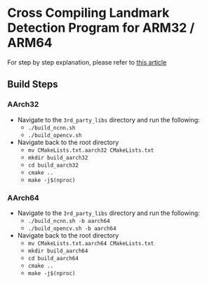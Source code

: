 # Cross Compiling Landmark Detection Program for ARM32 / ARM64

For step by step explanation, please refer to [this article]()

## Build Steps

### AArch32
* Navigate to the `3rd_party_libs` directory and run the following:
    * `./build_ncnn.sh`
    * `./build_opencv.sh`
* Navigate back to the root directory
    * `mv CMakeLists.txt.aarch32 CMakeLists.txt`
    * `mkdir build_aarch32`
    * `cd build_aarch32`
    * `cmake ..`
    * `make -j$(nproc)`

### AArch64
* Navigate to the `3rd_party_libs` directory and run the following:
    * `./build_ncnn.sh -b aarch64`
    * `./build_opencv.sh -b aarch64`
* Navigate back to the root directory
    * `mv CMakeLists.txt.aarch64 CMakeLists.txt`
    * `mkdir build_aarch64`
    * `cd build_aarch64`
    * `cmake ..`
    * `make -j$(nproc)`